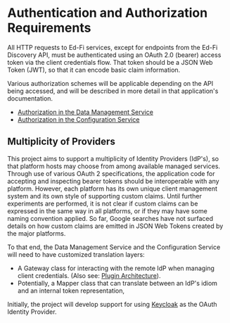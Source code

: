 # Authentication and Authorization Requirements

All HTTP requests to Ed-Fi services, except for endpoints from the Ed-Fi
Discovery API, must be authenticated using an OAuth 2.0 (bearer) access token
via the client credentials flow. That token should be a JSON Web Token (JWT), so
that it can encode basic claim information.

Various authorization schemes will be applicable depending on the API being
accessed, and will be described in more detail in that application's
documentation.

* [Authorization in the Data Management Service](./DMS/DMS-AUTH.md)
* [Authorization in the Configuration Service](./CS/CS-AUTH.md)

## Multiplicity of Providers

This project aims to support a multiplicity of Identity Providers (IdP's), so
that platform hosts may choose from among available managed services. Through
use of various OAuth 2 specifications, the application code for accepting and
inspecting bearer tokens should be interoperable with any platform. However,
each platform has its own unique client management system and its own style of
supporting custom claims. Until further experiments are performed, it is not clear
if custom claims can be expressed in the same way in all platforms, or if they
may have some naming convention applied. So far, Google searches have not
surfaced details on how custom claims are emitted in JSON Web Tokens created by
the major platforms.

To that end, the Data Management Service and the Configuration Service will need
to have customized translation layers:

* A Gateway class for interacting with the remote IdP when managing client
  credentials. (Also see: [Plugin Architecture](./PLUGIN.md)).
* Potentially, a Mapper class that can translate between an IdP's idiom and an
  internal token representation,

Initially, the project will develop support for using
[Keycloak](https://www.keycloak.org/) as the OAuth Identity Provider.
